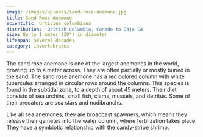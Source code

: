```yaml
---
image: /images/uploads/sand-rose-anemone.jpg
title: Sand Rose Anemone
scientific: Urticina columbiana
distribution: 'British Columbia, Canada to Baja CA'
size: Up to 1 meter (39") in diameter
lifespan: Several decades
category: invertebrates
---
```

The sand rose anemone is one of the largest anemones in the world, growing up to a meter across.  They are often partially or mostly buried in the sand.  The sand rose anemone has a red colored column with white tubercules arranged in circular rows around the columns.  This species is found in the subtidal zone, to a depth of about 45 meters.  Their diet consists of sea urchins, small fish, clams, mussels, and detritus.  Some of their predators are sea stars and nudibranchs.

Like all sea anemones, they are broadcast spawners, which means they release their gametes into the water column, where fertilization takes place.  They have a symbiotic relationship with the candy-stripe shrimp.
